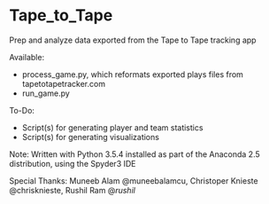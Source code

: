 # Tape_to_Tape
Prep and analyze data exported from the Tape to Tape tracking app

Available:
- process_game.py, which reformats exported plays files from tapetotapetracker.com
- run_game.py

To-Do:
- Script(s) for generating player and team statistics
- Script(s) for generating visualizations

Note:
Written with Python 3.5.4 installed as part of the Anaconda 2.5 distribution, using the Spyder3 IDE

Special Thanks:
Muneeb Alam @muneebalamcu, Christoper Knieste @chrisknieste, Rushil Ram @_rushil_
